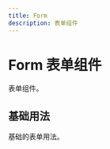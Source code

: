 ```yaml
---
title: Form
description: 表单组件
---
```


# Form 表单组件

表单组件。

## 基础用法

基础的表单用法。
<preview path="../common/Form.vue"></preview>
